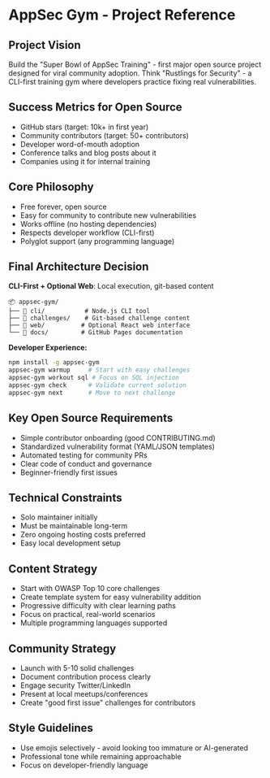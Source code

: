 # AppSec Gym - Project Reference

## Project Vision
Build the "Super Bowl of AppSec Training" - first major open source project designed for viral community adoption. Think "Rustlings for Security" - a CLI-first training gym where developers practice fixing real vulnerabilities.

## Success Metrics for Open Source
- GitHub stars (target: 10k+ in first year)
- Community contributors (target: 50+ contributors)
- Developer word-of-mouth adoption
- Conference talks and blog posts about it
- Companies using it for internal training

## Core Philosophy
- Free forever, open source
- Easy for community to contribute new vulnerabilities
- Works offline (no hosting dependencies)
- Respects developer workflow (CLI-first)
- Polyglot support (any programming language)

## Final Architecture Decision
**CLI-First + Optional Web**: Local execution, git-based content

```
📦 appsec-gym/
├── 📁 cli/           # Node.js CLI tool  
├── 📁 challenges/    # Git-based challenge content
├── 📁 web/          # Optional React web interface
└── 📁 docs/         # GitHub Pages documentation
```

**Developer Experience:**
```bash
npm install -g appsec-gym
appsec-gym warmup     # Start with easy challenges
appsec-gym workout sql # Focus on SQL injection
appsec-gym check      # Validate current solution
appsec-gym next       # Move to next challenge
```

## Key Open Source Requirements
- Simple contributor onboarding (good CONTRIBUTING.md)
- Standardized vulnerability format (YAML/JSON templates)
- Automated testing for community PRs
- Clear code of conduct and governance
- Beginner-friendly first issues

## Technical Constraints
- Solo maintainer initially
- Must be maintainable long-term
- Zero ongoing hosting costs preferred
- Easy local development setup

## Content Strategy
- Start with OWASP Top 10 core challenges
- Create template system for easy vulnerability addition
- Progressive difficulty with clear learning paths
- Focus on practical, real-world scenarios
- Multiple programming languages supported

## Community Strategy
- Launch with 5-10 solid challenges
- Document contribution process clearly
- Engage security Twitter/LinkedIn
- Present at local meetups/conferences
- Create "good first issue" challenges for contributors

## Style Guidelines
- Use emojis selectively - avoid looking too immature or AI-generated
- Professional tone while remaining approachable
- Focus on developer-friendly language
